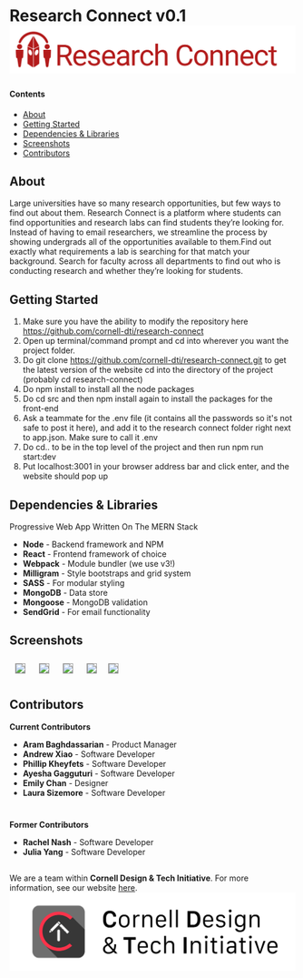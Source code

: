 # Research Connect v0.1 <img src="./src/images/LogoWithText.png" />
#### Contents
  - [About](#about)
  - [Getting Started](#getting-started)
  - [Dependencies & Libraries](#dependencies--libraries)
  - [Screenshots](#screenshots)
  - [Contributors](#contributors)

## About
Large universities have so many research opportunities, but few ways to find out about them. Research Connect is a platform where students can find opportunities and research labs can find students they’re looking for. Instead of having to email researchers, we streamline the process by showing undergrads all of the opportunities available to them.Find out exactly what requirements a lab is searching for that match your background. Search for faculty across all departments to find out who is conducting research and whether they’re looking for students.

## Getting Started
1. Make sure you have the ability to modify the repository here https://github.com/cornell-dti/research-connect
2. Open up terminal/command prompt and cd into wherever you want the project folder.
3. Do git clone https://github.com/cornell-dti/research-connect.git to get the latest version of the website
cd into the directory of the project  (probably cd research-connect)
4. Do npm install to install all the node packages
5. Do cd src and then npm install again to install the packages for the front-end
6. Ask a teammate for the .env file (it contains all the passwords so it's not safe to post it here), and add it to the research connect folder right next to app.json. Make sure to call it .env
7. Do cd.. to be in the top level of the project and then run npm run start:dev
8. Put localhost:3001 in your browser address bar and click enter, and the website should pop up

## Dependencies & Libraries
Progressive Web App Written On The MERN Stack
 * **Node** - Backend framework and NPM
 * **React** - Frontend framework of choice
 * **Webpack** - Module bundler (we use v3!)
 * **Milligram** - Style bootstraps and grid system
 * **SASS** - For modular styling
 * **MongoDB** - Data store
 * **Mongoose** - MongoDB validation
 * **SendGrid** - For email functionality

## Screenshots
<img src="https://raw.githubusercontent.com/cornell-dti/research-connect/master/Student%20faculty%20view.png" width="250px" style="margin: 10px; border: 1px rgba(0,0,0,0.4) solid;"> <img src="https://raw.githubusercontent.com/cornell-dti/research-connect/master/Student%20opportunity%20apply.png" width="250px" style="margin: 10px; border: 1px rgba(0,0,0,0.4) solid;"> <img src="https://raw.githubusercontent.com/cornell-dti/research-connect/master/Student%20opportunity%20view.png" width="250px" style="margin: 10px; border: 1px rgba(0,0,0,0.4) solid;"> <img src="https://raw.githubusercontent.com/cornell-dti/research-connect/master/Student%20single%20opportunity%20view.png" width="250px" style="margin: 10px; border: 1px rgba(0,0,0,0.4) solid;"><img src="https://raw.githubusercontent.com/cornell-dti/research-connect/master/Landing%20page.png" width="250px" style="margin: 10px; border: 1px rgba(0,0,0,0.4) solid;">

## Contributors
**Current Contributors**
 * **Aram Baghdassarian** - Product Manager
 * **Andrew Xiao** - Software Developer
 * **Phillip Kheyfets** - Software Developer
 * **Ayesha Gagguturi** - Software Developer
 * **Emily Chan** - Designer
 * **Laura Sizemore**  - Software Developer
#
**Former Contributors**
 * **Rachel Nash** - Software Developer
 * **Julia Yang** - Software Developer
##



We are a team within **Cornell Design & Tech Initiative**. For more information, see our website [here](https://cornelldti.org/).
<img src="https://raw.githubusercontent.com/cornell-dti/design/master/Branding/Wordmark/Dark%20Text/Transparent/Wordmark-Dark%20Text-Transparent%403x.png">
